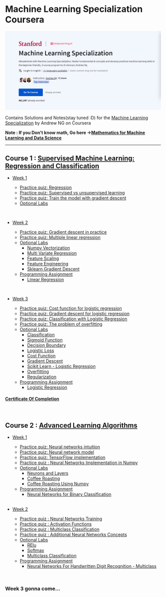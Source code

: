 # Machine Learning Specialization Coursera


![](https://github.com/YourIPaddress/Machine-Learning-Specialization-by-Andrew-NG/blob/main/Resources/Screenshot%202024-09-05%20214308.png)

Contains Solutions and Notes(stay tuned :D) for the [Machine Learning Specialization](https://www.coursera.org/specializations/machine-learning-introduction/?utm_medium=coursera&utm_source=home-page&utm_campaign=mlslaunch2022IN) by Andrew NG on Coursera 

**Note : If you Don't know math, Go here ->[Mathematics for Machine Learning and Data Science](https://github.com/greyhatguy007/Mathematics-for-Machine-Learning-and-Data-Science-Specialization-Coursera)**

<hr/>

## Course 1 : [Supervised Machine Learning: Regression and Classification ](https://www.coursera.org/learn/machine-learning?specialization=machine-learning-introduction)

- [Week 1](https://github.com/greyhatguy007/Machine-Learning-Specialization-Coursera/tree/main/C1%20-%20Supervised%20Machine%20Learning%20-%20Regression%20and%20Classification/week1)

    - [Practice quiz: Regression](https://github.com/YourIPaddress/Machine-Learning-Specialization-by-Andrew-NG/tree/main/C1%20-%20Supervised%20Machine%20Learning%20-%20Regression%20and%20Classification/Week%201/2.%20Graded%20Quiz%20-%20Regression)
    - [Practice quiz: Supervised vs unsupervised learning](https://github.com/YourIPaddress/Machine-Learning-Specialization-by-Andrew-NG/tree/main/C1%20-%20Supervised%20Machine%20Learning%20-%20Regression%20and%20Classification/Week%201/1.%20Graded%20Quiz%20-%20Supervised%20Vs%20Unsupervised%20Learning)
    - [Practice quiz: Train the model with gradient descent](https://github.com/YourIPaddress/Machine-Learning-Specialization-by-Andrew-NG/tree/main/C1%20-%20Supervised%20Machine%20Learning%20-%20Regression%20and%20Classification/Week%201/3.%20Graded%20Quiz%20-%20Gradient%20Descent)
  - [Optional Labs](https://github.com/YourIPaddress/Machine-Learning-Specialization-by-Andrew-NG/tree/main/C1%20-%20Supervised%20Machine%20Learning%20-%20Regression%20and%20Classification/Week%201/Optional%20Labs)

<br/>

- [Week 2](https://github.com/YourIPaddress/Machine-Learning-Specialization-by-Andrew-NG/tree/main/C1%20-%20Supervised%20Machine%20Learning%20-%20Regression%20and%20Classification/Week%202) 

    - [Practice quiz: Gradient descent in practice](https://github.com/YourIPaddress/Machine-Learning-Specialization-by-Andrew-NG/tree/main/C1%20-%20Supervised%20Machine%20Learning%20-%20Regression%20and%20Classification/Week%202/Graded%20Quiz%20-%20Gradient%20Descent%20in%20practice)
    - [Practice quiz: Multiple linear regression](https://github.com/YourIPaddress/Machine-Learning-Specialization-by-Andrew-NG/tree/main/C1%20-%20Supervised%20Machine%20Learning%20-%20Regression%20and%20Classification/Week%202/Graded%20Quiz%20-%20Multiple%20Linear%20Regression)
    - [Optional Labs](https://github.com/YourIPaddress/Machine-Learning-Specialization-by-Andrew-NG/tree/main/C1%20-%20Supervised%20Machine%20Learning%20-%20Regression%20and%20Classification/Week%202/Optional%20Labs)
      - [Numpy Vectorization](https://github.com/YourIPaddress/Machine-Learning-Specialization-by-Andrew-NG/blob/main/C1%20-%20Supervised%20Machine%20Learning%20-%20Regression%20and%20Classification/Week%202/Optional%20Labs/C1_W2_Lab01_Python_Numpy_Vectorization_Soln.ipynb)
      - [Multi Variate Regression](https://github.com/YourIPaddress/Machine-Learning-Specialization-by-Andrew-NG/blob/main/C1%20-%20Supervised%20Machine%20Learning%20-%20Regression%20and%20Classification/Week%202/Optional%20Labs/C1_W2_Lab02_Multiple_Variable_Soln.ipynb)
      - [Feature Scaling](https://github.com/YourIPaddress/Machine-Learning-Specialization-by-Andrew-NG/blob/main/C1%20-%20Supervised%20Machine%20Learning%20-%20Regression%20and%20Classification/Week%202/Optional%20Labs/C1_W2_Lab03_Feature_Scaling_and_Learning_Rate_Soln.ipynb)
      - [Feature Engineering](https://github.com/YourIPaddress/Machine-Learning-Specialization-by-Andrew-NG/blob/main/C1%20-%20Supervised%20Machine%20Learning%20-%20Regression%20and%20Classification/Week%202/Optional%20Labs/C1_W2_Lab04_FeatEng_PolyReg_Soln.ipynb)
      - [Sklearn Gradient Descent](https://github.com/YourIPaddress/Machine-Learning-Specialization-by-Andrew-NG/blob/main/C1%20-%20Supervised%20Machine%20Learning%20-%20Regression%20and%20Classification/Week%202/Optional%20Labs/C1_W2_Lab05_Sklearn_GD_Soln.ipynb)
    - [Programming Assignment](https://github.com/YourIPaddress/Machine-Learning-Specialization-by-Andrew-NG/tree/main/C1%20-%20Supervised%20Machine%20Learning%20-%20Regression%20and%20Classification/Week%202/C1W2A1)
      - [Linear Regression](https://github.com/YourIPaddress/Machine-Learning-Specialization-by-Andrew-NG/blob/main/C1%20-%20Supervised%20Machine%20Learning%20-%20Regression%20and%20Classification/Week%202/Optional%20Labs/C1_W2_Linear_Regression.ipynb)

<br/>

- [Week 3](https://github.com/YourIPaddress/Machine-Learning-Specialization-by-Andrew-NG/tree/main/C1%20-%20Supervised%20Machine%20Learning%20-%20Regression%20and%20Classification/Week%203)

    - [Practice quiz: Cost function for logistic regression](https://github.com/YourIPaddress/Machine-Learning-Specialization-by-Andrew-NG/tree/main/C1%20-%20Supervised%20Machine%20Learning%20-%20Regression%20and%20Classification/Week%203/Graded%20Quiz%20-%20Cost%20function%20for%20logistic%20regression)
    - [Practice quiz: Gradient descent for logistic regression](https://github.com/YourIPaddress/Machine-Learning-Specialization-by-Andrew-NG/tree/main/C1%20-%20Supervised%20Machine%20Learning%20-%20Regression%20and%20Classification/Week%203/Graded%20Quiz%20-%20Gradient%20Descent%20for%20logistic%20regression)
    - [Practice quiz: Classification with Logistic Regression](https://github.com/YourIPaddress/Machine-Learning-Specialization-by-Andrew-NG/tree/main/C1%20-%20Supervised%20Machine%20Learning%20-%20Regression%20and%20Classification/Week%203/Graded%20Quiz%20-%20Classification%20with%20logistic%20regression)
    - [Practice quiz: The problem of overfitting](https://github.com/YourIPaddress/Machine-Learning-Specialization-by-Andrew-NG/tree/main/C1%20-%20Supervised%20Machine%20Learning%20-%20Regression%20and%20Classification/Week%203/Graded%20Quiz%20-%20The%20problem%20of%20overfitting)
    - [Optional Labs](https://github.com/YourIPaddress/Machine-Learning-Specialization-by-Andrew-NG/tree/main/C1%20-%20Supervised%20Machine%20Learning%20-%20Regression%20and%20Classification/Week%203/Optional%20Labs)
        - [Classification](https://github.com/YourIPaddress/Machine-Learning-Specialization-by-Andrew-NG/blob/main/C1%20-%20Supervised%20Machine%20Learning%20-%20Regression%20and%20Classification/Week%203/Optional%20Labs/C1_W3_Lab01_Classification_Soln.ipynb)
        - [Sigmoid Function](https://github.com/YourIPaddress/Machine-Learning-Specialization-by-Andrew-NG/blob/main/C1%20-%20Supervised%20Machine%20Learning%20-%20Regression%20and%20Classification/Week%203/Optional%20Labs/C1_W3_Lab02_Sigmoid_function_Soln.ipynb)
        - [Decision Boundary](https://github.com/YourIPaddress/Machine-Learning-Specialization-by-Andrew-NG/blob/main/C1%20-%20Supervised%20Machine%20Learning%20-%20Regression%20and%20Classification/Week%203/Optional%20Labs/C1_W3_Lab03_Decision_Boundary_Soln.ipynb)
        - [Logistic Loss](https://github.com/YourIPaddress/Machine-Learning-Specialization-by-Andrew-NG/blob/main/C1%20-%20Supervised%20Machine%20Learning%20-%20Regression%20and%20Classification/Week%203/Optional%20Labs/C1_W3_Lab04_LogisticLoss_Soln.ipynb)
        - [Cost Function](https://github.com/YourIPaddress/Machine-Learning-Specialization-by-Andrew-NG/blob/main/C1%20-%20Supervised%20Machine%20Learning%20-%20Regression%20and%20Classification/Week%203/Optional%20Labs/C1_W3_Lab05_Cost_Function_Soln.ipynb)
        - [Gradient Descent](https://github.com/YourIPaddress/Machine-Learning-Specialization-by-Andrew-NG/blob/main/C1%20-%20Supervised%20Machine%20Learning%20-%20Regression%20and%20Classification/Week%203/Optional%20Labs/C1_W3_Lab06_Gradient_Descent_Soln.ipynb)
        - [Scikit Learn - Logistic Regression](https://github.com/YourIPaddress/Machine-Learning-Specialization-by-Andrew-NG/blob/main/C1%20-%20Supervised%20Machine%20Learning%20-%20Regression%20and%20Classification/Week%203/Optional%20Labs/C1_W3_Lab07_Scikit_Learn_Soln.ipynb)
        - [Overfitting](https://github.com/YourIPaddress/Machine-Learning-Specialization-by-Andrew-NG/blob/main/C1%20-%20Supervised%20Machine%20Learning%20-%20Regression%20and%20Classification/Week%203/Optional%20Labs/C1_W3_Lab08_Overfitting_Soln.ipynb)
        - [Regularization](https://github.com/YourIPaddress/Machine-Learning-Specialization-by-Andrew-NG/blob/main/C1%20-%20Supervised%20Machine%20Learning%20-%20Regression%20and%20Classification/Week%203/Optional%20Labs/C1_W3_Lab08_Overfitting_Soln.ipynb)
    - [Programming Assignment](https://github.com/YourIPaddress/Machine-Learning-Specialization-by-Andrew-NG/tree/main/C1%20-%20Supervised%20Machine%20Learning%20-%20Regression%20and%20Classification/Week%203/C1W3A1)
      - [Logistic Regression](https://github.com/YourIPaddress/Machine-Learning-Specialization-by-Andrew-NG/blob/main/C1%20-%20Supervised%20Machine%20Learning%20-%20Regression%20and%20Classification/Week%203/C1W3A1/C1_W3_Logistic_Regression.ipynb)

#### [Certificate Of Completion](https://coursera.org/share/bd8b1509ac9f33d740ddc706613571c8)

<br/>

## Course 2 : [Advanced Learning Algorithms](https://www.coursera.org/learn/advanced-learning-algorithms?specialization=machine-learning-introduction)

- [Week 1](https://github.com/YourIPaddress/Machine-Learning-Specialization-by-Andrew-NG/tree/main/C2%20-%20Advanced%20Learning%20Algorithms/Week%201)
    - [Practice quiz: Neural networks intuition](https://github.com/YourIPaddress/Machine-Learning-Specialization-by-Andrew-NG/tree/main/C2%20-%20Advanced%20Learning%20Algorithms/Week%201/Graded%20Quiz%20-%20Neural%20Network%20intuition)
    - [Practice quiz: Neural network model](https://github.com/YourIPaddress/Machine-Learning-Specialization-by-Andrew-NG/tree/main/C2%20-%20Advanced%20Learning%20Algorithms/Week%201/Graded%20Quiz%20-%20Neural%20Network%20Model)
    - [Practice quiz: TensorFlow implementation](https://github.com/YourIPaddress/Machine-Learning-Specialization-by-Andrew-NG/tree/main/C2%20-%20Advanced%20Learning%20Algorithms/Week%201/Graded%20Quiz%20-%20Tensorflow%20Implementation)
    - [Practice quiz : Neural Networks Implementation in Numpy](https://github.com/YourIPaddress/Machine-Learning-Specialization-by-Andrew-NG/tree/main/C2%20-%20Advanced%20Learning%20Algorithms/Week%201/Graded%20Quiz%20-%20Neural%20network%20implementation%20in%20python)
    - [Optional Labs](https://github.com/YourIPaddress/Machine-Learning-Specialization-by-Andrew-NG/tree/main/C2%20-%20Advanced%20Learning%20Algorithms/Week%201/Optional%20Labs)
      - [Neurons and Layers](https://github.com/YourIPaddress/Machine-Learning-Specialization-by-Andrew-NG/blob/main/C2%20-%20Advanced%20Learning%20Algorithms/Week%201/Optional%20Labs/C2_W1_Lab01_Neurons_and_Layers.ipynb)
      - [Coffee Roasting](https://github.com/YourIPaddress/Machine-Learning-Specialization-by-Andrew-NG/blob/main/C2%20-%20Advanced%20Learning%20Algorithms/Week%201/Optional%20Labs/C2_W1_Lab02_CoffeeRoasting_TF.ipynb)
      - [Coffee Roasting Using Numpy](https://github.com/YourIPaddress/Machine-Learning-Specialization-by-Andrew-NG/blob/main/C2%20-%20Advanced%20Learning%20Algorithms/Week%201/Optional%20Labs/C2_W1_Lab03_CoffeeRoasting_Numpy.ipynb)
    - [Programming Assignment](https://github.com/YourIPaddress/Machine-Learning-Specialization-by-Andrew-NG/tree/main/C2%20-%20Advanced%20Learning%20Algorithms/Week%201/C2W1A1)
      - [Neural Networks for Binary Classification](https://github.com/YourIPaddress/Machine-Learning-Specialization-by-Andrew-NG/blob/main/C2%20-%20Advanced%20Learning%20Algorithms/Week%201/C2W1A1/C2_W1_Assignment.ipynb)
  

  <br/>

- [Week 2](https://github.com/YourIPaddress/Machine-Learning-Specialization-by-Andrew-NG/tree/main/C2%20-%20Advanced%20Learning%20Algorithms/Week%202)
    - [Practice quiz : Neural Networks Training](https://github.com/YourIPaddress/Machine-Learning-Specialization-by-Andrew-NG/tree/main/C2%20-%20Advanced%20Learning%20Algorithms/Week%202/Graded%20Quiz%20-%20Neural%20Network%20training)
    - [Practice quiz : Activation Functions](https://github.com/YourIPaddress/Machine-Learning-Specialization-by-Andrew-NG/tree/main/C2%20-%20Advanced%20Learning%20Algorithms/Week%202/Graded%20Quiz%20-%20Activation%20functions)
    - [Practice quiz : Multiclass Classification](https://github.com/YourIPaddress/Machine-Learning-Specialization-by-Andrew-NG/tree/main/C2%20-%20Advanced%20Learning%20Algorithms/Week%202/Graded%20Quiz%20-%20Multiclass%20classification)
    - [Practice quiz : Additional Neural Networks Concepts](https://github.com/YourIPaddress/Machine-Learning-Specialization-by-Andrew-NG/tree/main/C2%20-%20Advanced%20Learning%20Algorithms/Week%202/Graded%20Quiz%20-%20Additional%20Neural%20Network%20Concepts)
    - [Optional Labs](https://github.com/YourIPaddress/Machine-Learning-Specialization-by-Andrew-NG/tree/main/C2%20-%20Advanced%20Learning%20Algorithms/Week%202/Optional%20Labs)
        - [RElu](https://github.com/YourIPaddress/Machine-Learning-Specialization-by-Andrew-NG/blob/main/C2%20-%20Advanced%20Learning%20Algorithms/Week%202/Optional%20Labs/C2_W2_Relu.ipynb)
        - [Softmax](https://github.com/YourIPaddress/Machine-Learning-Specialization-by-Andrew-NG/blob/main/C2%20-%20Advanced%20Learning%20Algorithms/Week%202/Optional%20Labs/C2_W2_SoftMax.ipynb)
        - [Multiclass Classification](https://github.com/YourIPaddress/Machine-Learning-Specialization-by-Andrew-NG/blob/main/C2%20-%20Advanced%20Learning%20Algorithms/Week%202/Optional%20Labs/C2_W2_Multiclass_TF.ipynb)
    - [Programming Assignment](https://github.com/YourIPaddress/Machine-Learning-Specialization-by-Andrew-NG/tree/main/C2%20-%20Advanced%20Learning%20Algorithms/Week%202/C2W2A1)
      - [Neural Networks For Handwritten Digit Recognition - Multiclass](https://github.com/YourIPaddress/Machine-Learning-Specialization-by-Andrew-NG/blob/main/C2%20-%20Advanced%20Learning%20Algorithms/Week%202/C2W2A1/C2_W2_Assignment.ipynb)
    
<br/>

### Week 3 gonna come...

